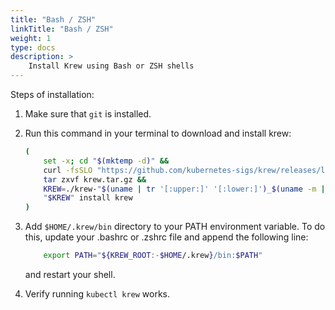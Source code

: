 ```yaml
---
title: "Bash / ZSH"
linkTitle: "Bash / ZSH"
weight: 1
type: docs
description: >
    Install Krew using Bash or ZSH shells
---
```


Steps of installation:

1. Make sure that `git` is installed.

1. Run this command in your terminal to download and install krew:

    ```bash
    (
        set -x; cd "$(mktemp -d)" &&
        curl -fsSLO "https://github.com/kubernetes-sigs/krew/releases/latest/download/krew.tar.gz" &&
        tar zxvf krew.tar.gz &&
        KREW=./krew-"$(uname | tr '[:upper:]' '[:lower:]')_$(uname -m | sed -e 's/x86_64/amd64/' -e 's/arm.*$/arm/')" &&
        "$KREW" install krew
    )
    ```

1. Add `$HOME/.krew/bin` directory to your PATH environment variable. To do this, update your .bashrc or .zshrc file and append the following line:
    ```bash
        export PATH="${KREW_ROOT:-$HOME/.krew}/bin:$PATH"
    ```
    and restart your shell.

1. Verify running `kubectl krew` works.
